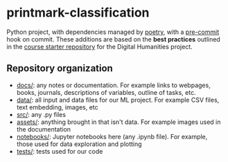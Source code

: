 # printmark-classification

Python project, with dependencies managed by [poetry](https://github.com/python-poetry/poetry), with a [pre-commit](https://pre-commit.com/) hook on commit. These additions are based on the **best practices** outlined in the [course starter repository](https://github.com/COMHIS/project-course-starter-2022) for the Digital Humanities project.

## Repository organization

- [docs/](./docs/): any notes or documentation. For example links to webpages, books, journals, descriptions of variables, outline of tasks, etc.
- [data/](./data/): all input and data files for our ML project. For example CSV files, text embedding, images, etc
- [src/](./src/): any .py files
- [assets/](./assets/): anything brought in that isn't data. For example images used in the documentation
- [notebooks/](./notebooks/): Jupyter notebooks here (any .ipynb file). For example, those used for data exploration and plotting
- [tests/](./tests/): tests used for our code
